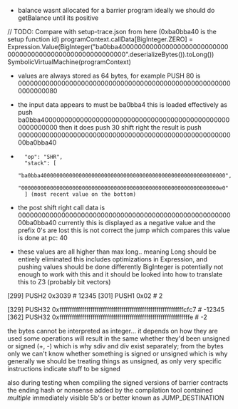 - balance wasnt allocated for a barrier program
    ideally we should do getBalance until its positive

// TODO: Compare with setup-trace.json from here (0xba0bba40 is the setup function id)
programContext.callData[BigInteger.ZERO] = Expression.Value(BigInteger("ba0bba4000000000000000000000000000000000000000000000000000000000".deserializeBytes()).toLong())
SymbolicVirtualMachine(programContext)

- values are always stored as 64 bytes, for example PUSH 80 is
    0000000000000000000000000000000000000000000000000000000000000080

- the input data appears to must be ba0bba4
  this is loaded effectively as
    push ba0bba4000000000000000000000000000000000000000000000000000000000
  then it does
    push 30
    shift right
  the result is
    push 00000000000000000000000000000000000000000000000000000000ba0bba40

-       "op": "SHR",
        "stack": [
          "ba0bba4000000000000000000000000000000000000000000000000000000000",
          "00000000000000000000000000000000000000000000000000000000000000e0"
        ] (most recent value on the bottom)

- the post shift right call data is
    00000000000000000000000000000000000000000000000000000000ba0bba40
  currently this is displayed as a negative value and the prefix 0's are lost
  this is not correct
  the jump which compares this value is done at pc: 40

- these values are all higher than max long.. meaning Long should be entirely eliminated
    this includes optimizations in Expression, and pushing values should be done differently
    BigInteger is potentially not enough to work with this and it should be looked into
    how to translate this to Z3 (probably bit vectors)

[299] PUSH2 0x3039                                                              # 12345
[301] PUSH1 0x02                                                                # 2

[329] PUSH32 0xffffffffffffffffffffffffffffffffffffffffffffffffffffffffffffcfc7 # -12345
[362] PUSH32 0xfffffffffffffffffffffffffffffffffffffffffffffffffffffffffffffffe # -2

the bytes cannot be interpreted as integer... it depends on how they are used
some operations will result in the same whether they'd been unsigned or signed (+, -)
which is why sdiv and div exist separately; from the bytes only we can't know whether something is signed or unsigned
which is why generally we should be treating things as unsigned, as only very specific instructions
indicate stuff to be signed

also during testing when compiling the signed versions of barrier contracts the
ending hash or nonsense added by the compilation tool contained _multiple_ immediately visible 5b's or better known as JUMP_DESTINATION
